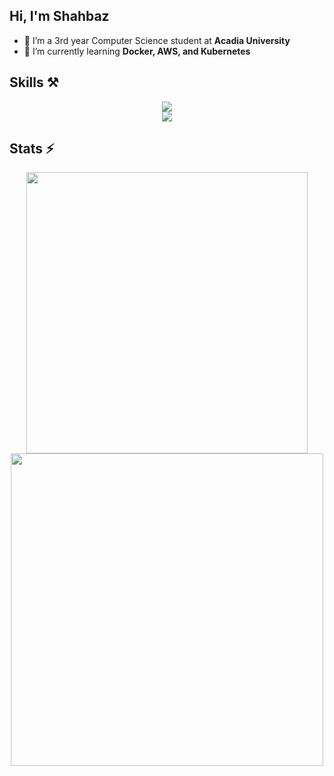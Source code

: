 <h2>
    Hi, I'm Shahbaz
</h2>

 - 🔭 I’m a 3rd year Computer Science student at **Acadia University**
 - 🌱 I’m currently learning **Docker, AWS, and Kubernetes**

<h2> Skills ⚒️</h2>
<div align="center">
    <img src="https://skillicons.dev/icons?i=aws,git,docker,nextjs,typescript,nodejs,express,react,deno" />
</div>
<div align="center">
    <img src="https://skillicons.dev/icons?i=gcp,postman,prisma,mongodb,mysql,python,redis,kafka,kubernetes" />
</div>

<h2>Stats ⚡</h2>
<div align="center">
    <img width=450 src="https://github-stats.shahcodes.in/?username=shahbaz-athwal&theme=transparent&hide=stars&show=prs_merged_percentage&custom_title=GitHub%20Stats&cache_seconds=21600&rank_icon=github&title_color=F03C2D" />
    <img width=500 src="https://github-stats.shahcodes.in/wakatime?username=shahbaz_athwal&theme=transparent&langs_count=10&hide_title=false&hide=json&custom_title=Wakatime%20Stats%20(Since%20Nov%202024)&cache_seconds=21600&layout=compact&title_color=F03C2D"/>
</div>
